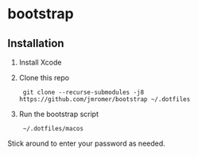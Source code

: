 bootstrap
=========

Installation
------------

1. Install Xcode

2. Clone this repo

   ```shell
    git clone --recurse-submodules -j8 https://github.com/jmromer/bootstrap ~/.dotfiles
   ```

3. Run the bootstrap script

   ```shell
    ~/.dotfiles/macos
    ```

Stick around to enter your password as needed.
